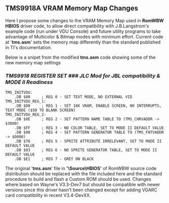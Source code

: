 ## TMS9918A VRAM Memory Map Changes
Here I propose some changes to the VRAM Memory Map used in **RomWBW HBIOS** driver code, to allow direct compatibility with J.B.Langstrom's example code (run under VDU Console) and future utility programs to take advantage of Multicolor & Bitmap modes with minimum effort. 
Current code at '**tms.asm**' sets the memory map differently than the standard published in TI's documentation.

Below is a snipet from the modified **tms.asm** code showing some of the new memory map settings

### _______TMS9918 REGISTER SET ### JLC Mod for JBL compatibility & MODE II Readiness_______
```
TMS_INITVDU:
	.DB	$00		; REG 0 - SET TEXT MODE, NO EXTERNAL VID
TMS_INITVDU_REG_1:
	.DB	$D0		; REG 1 - SET 16K VRAM, ENABLE SCREEN, NO INTERRUPTS, TEXT MODE ($50 TO BLANK SCREEN)
TMS_INITVDU_REG_2:
	.DB	$0E		; REG 2 - SET PATTERN NAME TABLE TO (TMS_CHRVADDR -> $3800)
	.DB	$FF		; REG 3 - NO COLOR TABLE, SET TO MODE II DEFAULT VALUE
	.DB	$00		; REG 4 - SET PATTERN GENERATOR TABLE TO (TMS_FNTVADDR -> $0000)
	.DB	$76		; REG 5 - SPRITE ATTRIBUTE IRRELEVANT, SET TO MODE II DEFAULT VALUE
	.DB	$03		; REG 6 - NO SPRITE GENERATOR TABLE, SET TO MODE II DEFAULT VALUE
	.DB	$E1		; REG 7 - GREY ON BLACK
```

The original '**tms.asm**' file in **'\Source\HBIOS\'** of RomWBW source code distribution should be replaced with the file included here and the standard procedure to build and flash a Custom ROM should be used. Changes where based on Wayne's V3.3-Dev7 but should be compatible with newer versions since this driver hasn't been changed except for adding VGARC card compatibility in recent V3.4-DevXX.
